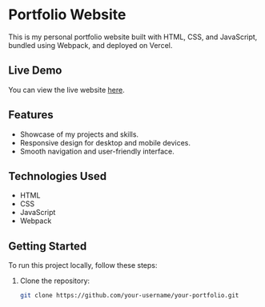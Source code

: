 # Portfolio Website

This is my personal portfolio website built with HTML, CSS, and JavaScript, bundled using Webpack, and deployed on Vercel.

## Live Demo

You can view the live website [here](https://ansonysdotcom.vercel.app/).

## Features

- Showcase of my projects and skills.
- Responsive design for desktop and mobile devices.
- Smooth navigation and user-friendly interface.

## Technologies Used

- HTML
- CSS
- JavaScript
- Webpack

## Getting Started

To run this project locally, follow these steps:

1. Clone the repository:

   ```bash
   git clone https://github.com/your-username/your-portfolio.git

